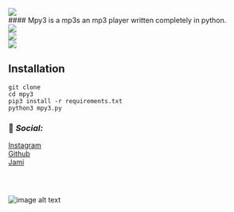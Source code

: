 ![](https://i.ibb.co/874Mwby/log-removebg-preview.png)
<br>#### Mpy3 is a mp3s an mp3 player written completely in python.
<br>
![](https://i.ibb.co/RhG0Nr4/Screenshot-2022-07-03-22-47-20.png)
<br>
![](https://i.ibb.co/TPKmKdc/Screenshot-2022-07-03-22-48-01.png)
<br>
![](https://i.ibb.co/CJD2R17/Screenshot-2022-07-03-22-48-21.png)
<br>
## Installation
	git clone
	cd mpy3
	pip3 install -r requirements.txt
	python3 mpy3.py
	
### 📱 _Social:_
[Instagram](https://instagram.com/katz.py/)<br />
[Github](https://github.com/redKatz/)<br />
[Jami](https://i.ibb.co/cXRSMQR/Screenshot-2022-06-15-16-11-19.png)
### ⠀
![image alt text](https://i.ibb.co/D1Bbb7v/Untitled.png)
